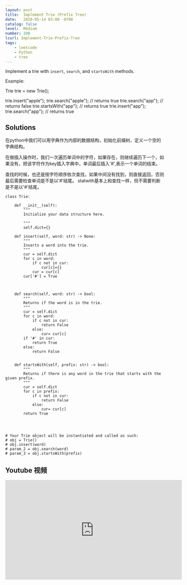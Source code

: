 ```yaml
---
layout: post
title:  Implement Trie (Prefix Tree)
date:   2020-05-14 03:00 -0700
catalog: false
level:  Medium
number: 208
lcurl: Implement-Trie-Prefix-Tree
tags:
    - leetcode
    - Python
    - tree
---
```

Implement a trie with `insert`, `search`, and `startsWith` methods.

Example:

Trie trie = new Trie();

trie.insert("apple");
trie.search("apple");   // returns true
trie.search("app");     // returns false
trie.startsWith("app"); // returns true
trie.insert("app");   
trie.search("app");     // returns true

## Solutions

在python中我们可以用字典作为内部的数据结构，初始化前缀树，定义一个空的字典结构。

在做插入操作时，我们一次遍历单词中的字符，如果存在，则继续遍历下一个，如果没有，把该字符作为key插入字典中，单词最后插入'#',表示一个单词的结束。

查找的时候，也还是按字符顺序依次查找，如果中间没有找到，则直接返回，否则最后需要检查单词是不是以‘#’结尾。
statwith基本上和查找一样，但不需要判断是不是以'#'结尾。

```
class Trie:

    def __init__(self):
        """
        Initialize your data structure here.
        
        """
        self.dict={}

    def insert(self, word: str) -> None:
        """
        Inserts a word into the trie.
        """
        cur = self.dict
        for c in word:
            if c not in cur:
                cur[c]={}
            cur = cur[c]
        cur['#'] = True
            
            

    def search(self, word: str) -> bool:
        """
        Returns if the word is in the trie.
        """
        cur = self.dict
        for c in word:
            if c not in cur:
                return False
            else:
                cur= cur[c]
        if '#' in cur:
            return True
        else:
            return False
        

    def startsWith(self, prefix: str) -> bool:
        """
        Returns if there is any word in the trie that starts with the given prefix.
        """
        cur = self.dict
        for c in prefix:
            if c not in cur:
                return False
            else:
                cur= cur[c]
        return True

        


# Your Trie object will be instantiated and called as such:
# obj = Trie()
# obj.insert(word)
# param_2 = obj.search(word)
# param_3 = obj.startsWith(prefix)
```

## Youtube 视频

<iframe width="560" height="315" src="https://www.youtube.com/embed/vSA1_aJfYsk" frameborder="0" allow="accelerometer; autoplay; encrypted-media; gyroscope; picture-in-picture" allowfullscreen></iframe>
